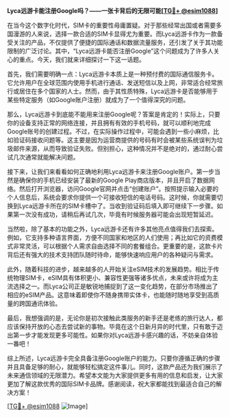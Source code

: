 **Lyca远游卡能注册Google吗？——一张卡背后的无限可能[[TG💪+ @esim1088](https://t.me/s/esim1088)]**

在当今这个数字化时代，SIM卡的重要性毋庸置疑。对于那些经常出国或者需要多国漫游的人来说，选择一款合适的SIM卡显得尤为重要。而Lyca远游卡作为一款备受关注的产品，不仅提供了便捷的国际通话和数据流量服务，还引发了关于其功能限制的广泛讨论。其中，“Lyca远游卡能否注册Google”这个问题成为了许多人关心的重点。今天，我们就来详细探讨一下这一话题。

首先，我们需要明确一点：Lyca远游卡本质上是一种预付费的国际通信服务卡。它允许用户在全球范围内使用手机进行通话、发送短信以及上网，非常适合经常旅行或居住在多个国家的人士。然而，由于其性质特殊，Lyca远游卡是否能够用于某些特定服务（如Google账户注册）就成为了一个值得深究的问题。

那么，Lyca远游卡到底能不能用来注册Google呢？答案是肯定的！实际上，只要你的设备支持正常的网络连接，并且拥有有效的手机号码，就可以顺利地完成Google账号的创建过程。不过，在实际操作过程中，可能会遇到一些小麻烦，比如验证码接收问题等。这主要是因为运营商提供的号码有时会被某些系统误判为垃圾邮件来源，从而导致验证失败。但别担心，这种情况并不是绝对的，通过耐心尝试几次通常就能解决问题。

接下来，让我们来看看如何正确地利用Lyca远游卡来注册Google账户。第一步当然是确保你的手机已经安装了最新的Google Play商店版本，并且开启了数据网络。然后打开浏览器，访问Google官网并点击“创建账户”。按照提示输入必要的个人信息后，系统会要求你提供一个可接收短信的电话号码。这时候，你就需要切换到Lyca远游卡所在的SIM卡槽中了。当收到验证码后填入即可继续下一步骤。如果第一次没有成功，请稍后再试几次，毕竟有时候服务器可能会出现短暂延迟。

当然啦，除了基本的功能之外，Lyca远游卡还有许多其他亮点值得我们去探索。例如，它支持多种语言界面，方便不同国家和地区的人们使用；再比如它的资费模式非常灵活，可以根据个人需求自由选择不同的套餐组合。更重要的是，这款卡片背后还有强大的技术支持团队随时待命，能够快速响应用户的各种疑问与需求。

此外，随着科技的进步，越来越多的人开始关注eSIM技术的发展趋势。相比于传统物理SIM卡，eSIM具有体积更小、兼容性更强等诸多优点，未来或许将成为主流选择之一。而Lyca公司正是敏锐地捕捉到了这一变化趋势，在部分市场推出了相应的eSIM产品。这意味着即使你不随身携带实体卡，也能随时随地享受到高质量的跨国通讯体验。

最后，我想强调的是，无论你是初次接触此类服务的新手还是老练的旅行达人，都应该保持开放的心态去尝试新的事物。毕竟在这个日新月异的时代里，只有敢于迈出第一步才能发现更多可能性。如果你对Lyca远游卡感兴趣的话，不妨亲自体验一番吧！

综上所述，Lyca远游卡完全具备注册Google账户的能力。只要你遵循正确的步骤并且具备足够的耐心，就能够轻松搞定这件事儿。同时，这款产品还为我们展示了未来通信领域的无限潜力。希望本文能为大家提供更多有用的信息和启发，让大家更加了解这款优秀的国际SIM卡品牌。感谢阅读，祝大家都能找到最适合自己的解决方案！

[[TG💪+ @esim1088](https://t.me/s/esim1088) ![Image](https://i.postimg.cc/4NQfJmqS/Snipaste-2025-05-13-00-14-12.png)]